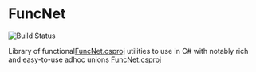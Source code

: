 # FuncNet

![Build Status](https://github.com/pawelwilczewski/FuncNet/actions/workflows/ci.yml/badge.svg)

Library of functional[FuncNet.csproj](FuncNet/FuncNet.csproj) utilities to use in C# with notably rich and easy-to-use
adhoc unions
[FuncNet.csproj](FuncNet/FuncNet.csproj)